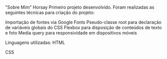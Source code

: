 "Sobre Mim" Horsay
Primeiro projeto desenvolvido. Foram realizadas as seguintes técnicas para criação do projeto:


Importação de fontes via Google Fonts
Pseudo-classe root para declaração de variáveis globais do CSS
Flexbox para disposição de conteúdos de texto e foto
Media query para responsividade em dispositivos móveis

Linguagens utilizadas:
HTML

CSS